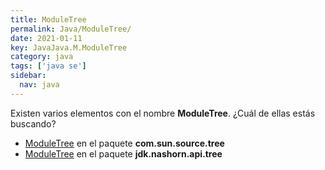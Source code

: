 ```yaml
---
title: ModuleTree
permalink: Java/ModuleTree/
date: 2021-01-11
key: JavaJava.M.ModuleTree
category: java
tags: ['java se']
sidebar: 
  nav: java
---
```


Existen varios elementos con el nombre **ModuleTree**. ¿Cuál de ellas estás buscando?
<ul>
<li><a href="/Java/ModuleTree-com-sun-source-tree/">ModuleTree</a> en el paquete <strong>com.sun.source.tree</strong></li>
<li><a href="/Java/ModuleTree-jdk-nashorn-api-tree/">ModuleTree</a> en el paquete <strong>jdk.nashorn.api.tree</strong></li>
<ul>
